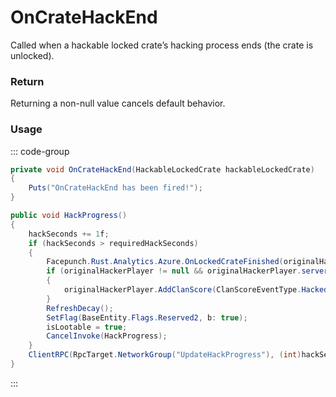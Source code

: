 # OnCrateHackEnd
<Badge type="info" text="Entity"/>[<Badge type="danger" text="Carbon Compatible"/>](https://github.com/CarbonCommunity/Carbon)[<Badge type="warning" text="Oxide Compatible"/>](https://github.com/OxideMod/Oxide.Rust)
Called when a hackable locked crate’s hacking process ends (the crate is unlocked).

### Return
Returning a non-null value cancels default behavior.

### Usage
::: code-group
```csharp [Example]
private void OnCrateHackEnd(HackableLockedCrate hackableLockedCrate)
{
	Puts("OnCrateHackEnd has been fired!");
}
```
```csharp [Source — Assembly-CSharp @ HackableLockedCrate]
public void HackProgress()
{
	hackSeconds += 1f;
	if (hackSeconds > requiredHackSeconds)
	{
		Facepunch.Rust.Analytics.Azure.OnLockedCrateFinished(originalHackerPlayerId, this);
		if (originalHackerPlayer != null && originalHackerPlayer.serverClan != null)
		{
			originalHackerPlayer.AddClanScore(ClanScoreEventType.HackedCrate);
		}
		RefreshDecay();
		SetFlag(BaseEntity.Flags.Reserved2, b: true);
		isLootable = true;
		CancelInvoke(HackProgress);
	}
	ClientRPC(RpcTarget.NetworkGroup("UpdateHackProgress"), (int)hackSeconds, (int)requiredHackSeconds);
}

```
:::
